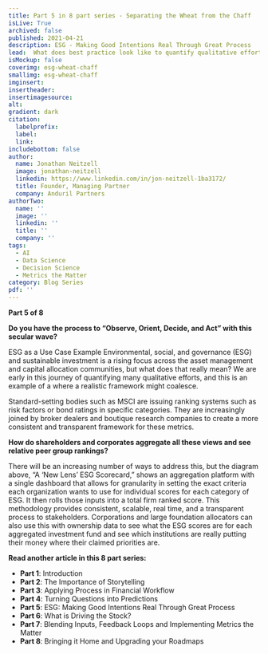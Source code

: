 ```yaml
---
title: Part 5 in 8 part series - Separating the Wheat from the Chaff
isLive: True
archived: false
published: 2021-04-21 
description: ESG - Making Good Intentions Real Through Great Process
lead:  What does best practice look like to quantify qualitative efforts? We preview a framework that provides consistent, scalable, real time alerts, and a transparent process to asset managers.
isMockup: false
coverimg: esg-wheat-chaff
smallimg: esg-wheat-chaff
imginsert: 
insertheader: 
insertimagesource: 
alt: 
gradient: dark
citation:
  labelprefix: 
  label: 
  link: 
includebottom: false
author: 
  name: Jonathan Neitzell
  image: jonathan-neitzell
  linkedin: https://www.linkedin.com/in/jon-neitzell-1ba3172/
  title: Founder, Managing Partner
  company: Anduril Partners
authorTwo:
  name: ''
  image: ''
  linkedin: ''
  title: ''
  company: ''
tags: 
  - AI
  - Data Science
  - Decision Science
  - Metrics the Matter
category: Blog Series
pdf: ''
---
```


**Part 5 of 8**

**Do you have the process to “Observe, Orient, Decide, and Act” with this secular wave?**

ESG as a Use Case Example Environmental, social, and governance (ESG) and sustainable investment is a rising focus across the asset management and capital allocation communities, but what does that really mean? We are early in this journey of quantifying many qualitative efforts, and this is an example of a where a realistic framework might coalesce. 

Standard-setting bodies such as MSCI are issuing ranking systems such as risk factors or bond ratings in specific categories. They are increasingly joined by broker dealers and boutique research companies to create a more consistent and transparent framework for these metrics.

**How do shareholders and corporates aggregate all these views and see relative peer group rankings?** 

<markdown-image title="Sample ESG Scorecard" caption="Anduril Partners, Equity Data Science (EDS), and MSCI" src="esg-anduril-score"></markdown-image>

There will be an increasing number of ways to address this, but the diagram above, “A ‘New Lens’ ESG Scorecard,” shows an aggregation platform with a single dashboard that allows for granularity in setting the exact criteria each organization wants to use for individual scores for each category of ESG. It then rolls those inputs into a total firm ranked score. This methodology provides consistent, scalable, real time, and a transparent process to stakeholders. Corporations and large foundation allocators can also use this with ownership data to see what the ESG scores are for each aggregated investment fund and see which institutions are really putting their money where their claimed priorities are. 

**Read another article in this 8 part series:**

<ul>
<li><span><strong>Part 1</strong></span>: <nuxt-link to="/articles/separating-the-wheat-from-the-chaff-series-introduction">Introduction</nuxt-link></li>
<li><span><strong>Part 2</strong></span>: <nuxt-link to="/articles/separating-the-wheat-from-the-chaff-series-the-importance-of-storytelling">The Importance of Storytelling</nuxt-link></li>
<li><span><strong>Part 3</strong></span>: <nuxt-link to="/articles/separating-the-wheat-from-the-chaff-series-financial-workflow">Applying Process in Financial Workflow</nuxt-link></li>
<li><span><strong>Part 4</strong></span>: <nuxt-link to="/articles/separating-the-wheat-from-the-chaff-series-questions-into-predictions">Turning Questions into Predictions</nuxt-link></li>
<li><span><strong>Part 5</strong></span>: <nuxt-link to="/articles/separating-the-wheat-from-the-chaff-series-ESG-making-good-intentions-real-through-great-process">ESG: Making Good Intentions Real Through Great Process</nuxt-link></li></li>
<li><span><strong>Part 6</strong></span>: <nuxt-link to="/articles/separating-the-wheat-from-the-chaff-series-what-is-driving-the-stock">What is Driving the Stock?</nuxt-link></li></li>
<li><span><strong>Part 7</strong></span>: <nuxt-link to="/articles/separating-the-wheat-from-the-chaff-series-blending-inputs-and-feedback-loops">Blending Inputs, Feedback Loops and Implementing Metrics the Matter</nuxt-link></li></li>
<li><span><strong>Part 8</strong></span>: <nuxt-link to="/articles/separating-the-wheat-from-the-chaff-series-upgrading-your-roadmap">Bringing it Home and Upgrading your Roadmaps</nuxt-link></li></li>
</ul>
